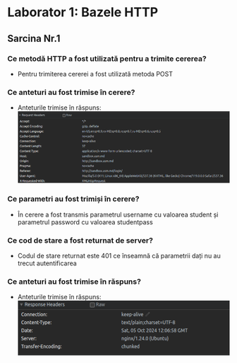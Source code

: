 # Laborator 1: Bazele HTTP

## Sarcina Nr.1

### Ce metodă HTTP a fost utilizată pentru a trimite cererea?
* Pentru trimiterea cererei a fost utilizată metoda POST
### Ce anteturi au fost trimise în cerere?
* Anteturile trimise în răspuns:
![request_headers](.images/request_headers.png)
### Ce parametri au fost trimiși în cerere?
* În cerere a fost transmis parametrul username cu valoarea student și parametrul password cu valoarea studentpass
### Ce cod de stare a fost returnat de server?
* Codul de stare returnat este 401 ce înseamnă că parametrii dați nu au trecut autentificarea
### Ce anteturi au fost trimise în răspuns?
* Anteturile trimise în răspuns:
![response_headers](.images/response_headers.png)